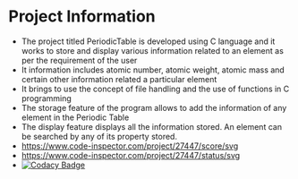 # Project Information

* The project titled PeriodicTable is developed using C language and it works to store and display various information related to an element as per the requirement of the user
* It information includes atomic number, atomic weight, atomic mass and certain other information related a particular element
* It brings to use the concept of file handling and the use of functions in C programming
* The storage feature of the program allows to add the information of any element in the Periodic Table
* The display feature displays all the information stored. An element can be searched by any of its property stored.
* https://www.code-inspector.com/project/27447/score/svg
* https://www.code-inspector.com/project/27447/status/svg
* [![Codacy Badge](https://app.codacy.com/project/badge/Grade/ac011a4cc1554f6a84f5eb0a5460a762)](https://www.codacy.com/gh/KajalAwasthi/StepIn-PeriodicTable/dashboard?utm_source=github.com&amp;utm_medium=referral&amp;utm_content=KajalAwasthi/StepIn-PeriodicTable&amp;utm_campaign=Badge_Grade)
